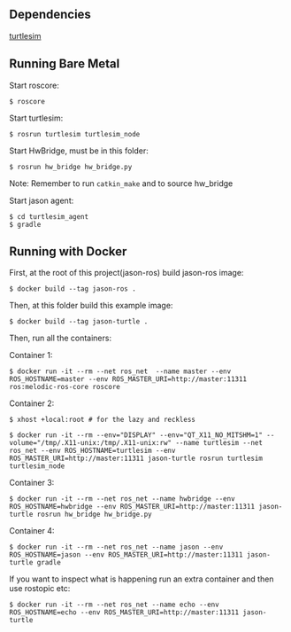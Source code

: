 ## Dependencies
[turtlesim](http://wiki.ros.org/turtlesim)

## Running Bare Metal

Start roscore:
```
$ roscore
```

Start turtlesim:

```
$ rosrun turtlesim turtlesim_node
```

Start HwBridge, must be in this folder:
```
$ rosrun hw_bridge hw_bridge.py
```

Note: Remember to run ```catkin_make``` and to source hw_bridge

Start jason agent:
```
$ cd turtlesim_agent
$ gradle
```

## Running with Docker

First, at the root of this project(jason-ros) build jason-ros image:
```
$ docker build --tag jason-ros .
```

Then, at this folder build this example image:
```
$ docker build --tag jason-turtle .
```

Then, run all the containers:

Container 1:
```
$ docker run -it --rm --net ros_net  --name master --env ROS_HOSTNAME=master --env ROS_MASTER_URI=http://master:11311 ros:melodic-ros-core roscore
```

Container 2:
```
$ xhost +local:root # for the lazy and reckless
```

````
$ docker run -it --rm --env="DISPLAY" --env="QT_X11_NO_MITSHM=1" --volume="/tmp/.X11-unix:/tmp/.X11-unix:rw" --name turtlesim --net ros_net --env ROS_HOSTNAME=turtlesim --env ROS_MASTER_URI=http://master:11311 jason-turtle rosrun turtlesim turtlesim_node
````

Container 3:
```
$ docker run -it --rm --net ros_net --name hwbridge --env ROS_HOSTNAME=hwbridge --env ROS_MASTER_URI=http://master:11311 jason-turtle rosrun hw_bridge hw_bridge.py
```

Container 4:
```
$ docker run -it --rm --net ros_net --name jason --env ROS_HOSTNAME=jason --env ROS_MASTER_URI=http://master:11311 jason-turtle gradle
```

If you want to inspect what is happening run an extra container and then use rostopic etc:
```
$ docker run -it --rm --net ros_net --name echo --env ROS_HOSTNAME=echo --env ROS_MASTER_URI=http://master:11311 jason-turtle
```

